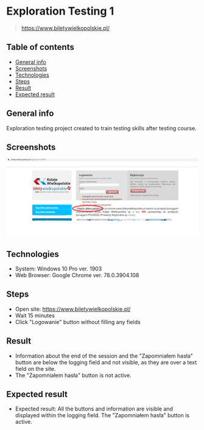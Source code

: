 # Exploration Testing 1
> https://www.biletywielkopolskie.pl/

## Table of contents
* [General info](#general-info)
* [Screenshots](#screenshots)
* [Technologies](#technologies)
* [Steps](#steps)
* [Result](#result)
* [Expected result](#expected-result)

## General info
Exploration testing project created to train testing skills after testing course.

## Screenshots
![screenshot6](End_of_the_session.PNG)

## Technologies
* System: Windows 10 Pro ver. 1903
* Web Browser: Google Chrome ver. 78.0.3904.108

## Steps
* Open site: https://www.biletywielkopolskie.pl/
* Wait 15 minutes
* Click "Logowanie" button without filling any fields

## Result
* Information about the end of the session and the "Zapomniałem hasła" button are below 
 the logging field and not visible, as they are over a text field on the site.
* The "Zapomniałem hasła" button is not active.

## Expected result
* Expected result:
All the buttons and information are visible and displayed within the logging field.
The "Zapomniałem hasła" button is active.